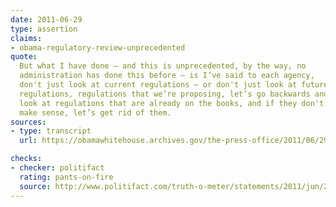 ```yaml
---
date: 2011-06-29
type: assertion
claims:
- obama-regulatory-review-unprecedented
quote:
  But what I have done — and this is unprecedented, by the way, no
  administration has done this before — is I’ve said to each agency,
  don't just look at current regulations — or don't just look at future
  regulations, regulations that we’re proposing, let’s go backwards and
  look at regulations that are already on the books, and if they don't
  make sense, let’s get rid of them.
sources:
- type: transcript
  url: https://obamawhitehouse.archives.gov/the-press-office/2011/06/29/press-conference-president

checks:
- checker: politifact
  rating: pants-on-fire
  source: http://www.politifact.com/truth-o-meter/statements/2011/jun/29/barack-obama/obama-claims-his-regulatory-review-unprecedented/
---
```

